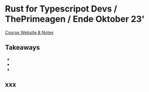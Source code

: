 # Rust for Typescripot Devs / ThePrimeagen / Ende Oktober 23'

[Course Website & Notes](https://theprimeagen.github.io/rust-for-typescript-devs/)

## Takeaways

+
+
+

## xxx
